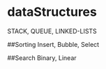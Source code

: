 # dataStructures
STACK, QUEUE, LINKED-LISTS

##Sorting
Insert,
Bubble,
Select

##Search
Binary,
Linear